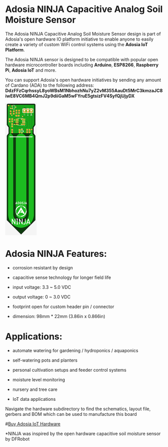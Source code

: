 # Adosia NINJA Capacitive Analog Soil Moisture Sensor

The Adosia NINJA Capacitive Analog Soil Moisture Sensor design is part of Adosia's open hardware IO platform initiative to enable anyone to easily create a variety of custom WiFi control systems using the **Adosia IoT Platform**.

The Adosia NINJA sensor is designed to be compatible with popular open hardware microcontroller boards including **Arduino**, **ESP8266**, **Raspberry Pi**, **Adosia IoT** and more.

You can support Adosia's open hardware initiatives by sending any amount of Cardano (ADA) to the following address:
**DdzFFzCqrhssyL8yoWBsM1NbhozhNu7yZ2vM355AauDt5MrC3kmzaJC8iwE8VC6MB4QmJ2p9diiGaM5wFYruE5gtsizFV4SyfQjUjyDX**


<img src='./images/adosia_ninja.png' width='100px' />


# Adosia NINJA Features:

- corrosion resistant by design

- capacitive sense technology for longer field life

- input voltage: 3.3 ~ 5.0 VDC

- output voltage: 0 ~ 3.0 VDC

- footprint open for custom header pin / connector

- dimension: 98mm * 22mm (3.86in x 0.866in)



# Applications:

- automate watering for gardening / hydroponics / aquaponics

- self-watering pots and planters

- personal cultivation setups and feeder control systems

- moisture level monitoring

- nursery and tree care

- IoT data applications



Navigate the hardware subdirectory to find the schematics, layout file, gerbers and BOM which can be used to manufacture this board

#[Buy Adosia IoT Hardware](https://adosia.io)

*NINJA was inspired by the open hardware capacitive soil moisture sensor by DFRobot